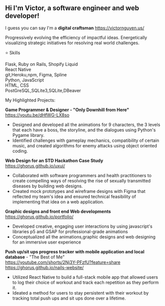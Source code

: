 ## Hi I'm Victor, a software engineer and web developer! 
I guess you can say I'm a **digital craftsman**
https://victornguyen.us/

Progressively evolving the efficiency of impactful ideas. Energetically visualizing strategic initiatives for resolving real world challenges.

⭐ Skills <br>

 Flask, Ruby on Rails, Shopify Liquid   <br>
 React Native <br>
 git,Heroku,npm, Figma, Spline <br>
 Python,  JavaScript  <br>
 HTML, CSS <br> 
 PostGreSQL,SQLite3,SQLite,DBeaver <br>
 
 My Highlighted Projects:<br>

**Game Programmer & Designer - "Only Downhill from Here"** <br>
 https://youtu.be/dHfWG-LX8so <br>
- Designed and developed all the animations for 9 characters, the 3 levels that each have a boss, the storyline, and the dialogues using Python's Pygame library.
- Identified challenges with gameplay mechanics, compatibility of certain music, and created algorithms for enemy attacks using object oriented coding. <br>
  
**Web Design for an STD Hackathon Case Study** <br>
https://ghorus.github.io/uxui/ <br>
- Collaborated with software programmers and health practitioners to create compelling ways of resolving the rise of sexually transmitted diseases by building web designs.
- Created mock prototypes and wireframe designs with Figma that reflected my team's idea and ensured technical feasibility of implementing that idea on a web application.

**Graphic designs and front end Web developments** <br>
https://ghorus.github.io/portfolio/ <br>
- Developed creative, engaging user interactions by using javascript's libraries p5 and GSAP for  professional-grade animations
- Conceptualized all the animations,graphic designs and web designing for an immersive user experience

**Push up/sit ups progress tracker with mobile application and local database** - "The Best of Me"<br>
https://youtube.com/shorts/2Nj3Y-PFzfU?feature=share <br>
https://ghorus.github.io/nails-website/ <br>
- Utilized React Native to build a full-stack mobile app that allowed users to log their choice of workout and track each repetition as they perform it.
- Ideated a method for users to stay persistent with their workout by tracking total push ups and sit ups done over a lifetime.

[logo]: https://github.com/ghorus/ghorus/blob/main/milestone.png "Logo Title Text 2"


<!--
**ghorus/ghorus** is a ✨ _special_ ✨ repository because its `README.md` (this file) appears on your GitHub profile.

Here are some ideas to get you started:

- 🔭 I’m currently working on ...
- 🌱 I’m currently learning ...
- 👯 I’m looking to collaborate on ...

- ⚡ Fun fact: ...
-->
